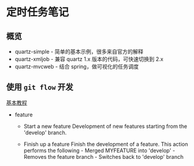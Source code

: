 # 定时任务笔记

## 概览

- quartz-simple - 简单的基本示例，很多来自官方的解释
- quartz-xmljob - 兼容 quartz 1.x 版本的代码，可快速切换到 2.x
- quartz-mvcweb - 结合 spring，做可视化的任务调度

## 使用 `git flow` 开发

[基本教程](http://danielkummer.github.io/git-flow-cheatsheet/)

- feature
    - Start a new feature
        Development of new features starting from the 'develop' branch.

    - Finish up a feature
        Finish the development of a feature. This action performs the following
            - Merged MYFEATURE into 'develop'
            - Removes the feature branch
            - Switches back to 'develop' branch
